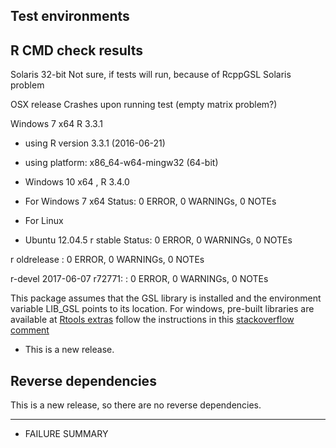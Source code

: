 ## Test environments


## R CMD check results

Solaris 32-bit
Not sure, if tests will run, because of RcppGSL Solaris problem

OSX release
Crashes upon running test (empty matrix problem?)

Windows 7 x64 R 3.3.1
* using R version 3.3.1 (2016-06-21)
* using platform: x86_64-w64-mingw32 (64-bit)

* Windows 10 x64 , R 3.4.0
* For Windows 7 x64
Status:  0 ERROR, 0 WARNINGs, 0 NOTEs

* For Linux 
* Ubuntu 12.04.5
r stable
Status: 0 ERROR, 0 WARNINGs, 0 NOTEs

r oldrelease : 0 ERROR, 0 WARNINGs, 0 NOTEs

r-devel 2017-06-07 r72771: : 0 ERROR, 0 WARNINGs, 0 NOTEs

This package assumes that the GSL library is installed and the environment variable LIB_GSL points to its location. For windows, pre-built libraries are available at [Rtools extras](https://www.stats.ox.ac.uk/pub/Rtools/goodies/multilib/)
follow the instructions in this [stackoverflow comment](https://stackoverflow.com/a/23666023/394963)

* This is a new release.

## Reverse dependencies

This is a new release, so there are no reverse dependencies.

---

  
* FAILURE SUMMARY

